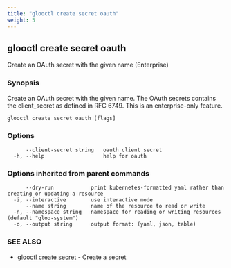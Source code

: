 ```yaml
---
title: "glooctl create secret oauth"
weight: 5
---
```

## glooctl create secret oauth

Create an OAuth secret with the given name (Enterprise)

### Synopsis

Create an OAuth secret with the given name. The OAuth secrets contains the client_secret as defined in RFC 6749. This is an enterprise-only feature.

```
glooctl create secret oauth [flags]
```

### Options

```
      --client-secret string   oauth client secret
  -h, --help                   help for oauth
```

### Options inherited from parent commands

```
      --dry-run            print kubernetes-formatted yaml rather than creating or updating a resource
  -i, --interactive        use interactive mode
      --name string        name of the resource to read or write
  -n, --namespace string   namespace for reading or writing resources (default "gloo-system")
  -o, --output string      output format: (yaml, json, table)
```

### SEE ALSO

* [glooctl create secret](../glooctl_create_secret)	 - Create a secret

